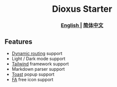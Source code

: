 <div align="center">
  <h1>Dioxus Starter</h1>
</div>

<div align="center">
  <h3>
    <a href="https://dioxuslabs.com"> English </a>
    <span> | </span>
    <a href="https://github.com/mrxiaozhuox/dioxus-starter/blob/master/README.zh-CN.md"> 简体中文 </a>
  </h3>
</div>

## Features

- [Dynamic routing](https://dioxuslabs.com/nightly/router/) support
- Light / Dark mode support
- [Tailwind](https://tailwindcss.com/) framework support
- Markdown parser support
- [Toast](https://github.com/mrxiaozhuox/dioxus-toast) popup support
- [FA](https://fontawesome.com/) free icon support